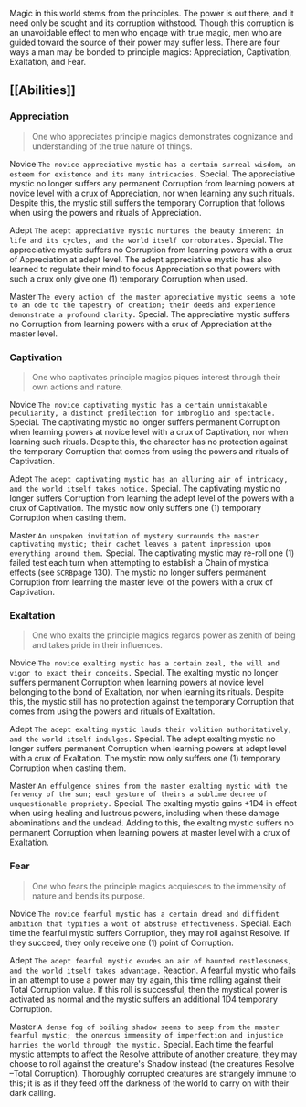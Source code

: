 Magic in this world stems from the principles. The power is out there, and it need only be sought and its corruption withstood. Though this corruption is an unavoidable effect to men who engage with true magic, men who are guided toward the source of their power may suffer less. There are four ways a man may be bonded to principle magics: Appreciation, Captivation, Exaltation, and Fear.
## [[Abilities]]
### Appreciation

> One who appreciates principle magics demonstrates cognizance and understanding of the true nature of things.

Novice
`The novice appreciative mystic has a certain surreal wisdom, an esteem for existence and its many intricacies.`
Special. The appreciative mystic no longer suffers any permanent Corruption from learning powers at novice level with a crux of Appreciation, nor when learning any such rituals. Despite this, the mystic still suffers the temporary Corruption that follows when using the powers and rituals of Appreciation.

Adept
`The adept appreciative mystic nurtures the beauty inherent in life and its cycles, and the world itself corroborates.`
Special. The appreciative mystic suffers no Corruption from learning powers with a crux of Appreciation at adept level. The adept appreciative mystic has also learned to regulate their mind to focus Appreciation so that powers with such a crux only give one (1) temporary Corruption when used.

Master
`The every action of the master appreciative mystic seems a note to an ode to the tapestry of creation; their deeds and experience demonstrate a profound clarity.`
Special. The appreciative mystic suffers no Corruption from learning powers with a crux of Appreciation at the master level.
### Captivation

> One who captivates principle magics piques interest through their own actions and nature.

Novice
`The novice captivating mystic has a certain unmistakable peculiarity, a distinct predilection for imbroglio and spectacle.`
Special. The captivating mystic no longer suffers permanent Corruption when learning powers at novice level with a crux of Captivation, nor when learning such rituals. Despite this, the character has no protection against the temporary Corruption that comes from using the powers and rituals of Captivation.

Adept
`The adept captivating mystic has an alluring air of intricacy, and the world itself takes notice.`
Special. The captivating mystic no longer suffers Corruption from learning the adept level of the powers with a crux of Captivation. The mystic now only suffers one (1) temporary Corruption when casting them.

Master
`An unspoken invitation of mystery surrounds the master captivating mystic; their cachet leaves a patent impression upon everything around them.`
Special. The captivating mystic may re-roll one (1) failed test each turn when attempting to establish a Chain of mystical effects (see `SCRB`page 130). The mystic no longer suffers permanent Corruption from learning the master level of the powers with a crux of Captivation.
### Exaltation
> One who exalts the principle magics regards power as zenith of being and takes pride in their influences.

Novice
`The novice exalting mystic has a certain zeal, the will and vigor to exact their conceits.`
Special. The exalting mystic no longer suffers permanent Corruption when learning powers at novice level belonging to the bond of Exaltation, nor when learning its rituals. Despite this, the mystic still has no protection against the temporary Corruption that comes from using the powers and rituals of Exaltation.

Adept
`The adept exalting mystic lauds their volition authoritatively, and the world itself indulges.`
Special. The adept exalting mystic no longer suffers permanent Corruption when learning powers at adept level with a crux of Exaltation. The mystic now only suffers one (1) temporary Corruption when casting them.

Master
`An effulgence shines from the master exalting mystic with the fervency of the sun; each gesture of theirs a sublime decree of unquestionable propriety.`
Special. The exalting mystic gains +1D4 in effect when using healing and lustrous powers, including when these damage abominations and the undead. Adding to this, the exalting mystic suffers no permanent Corruption when learning powers at master level with a crux of Exaltation.
### Fear
> One who fears the principle magics acquiesces to the immensity of nature and bends its purpose.

Novice
`The novice fearful mystic has a certain dread and diffident ambition that typifies a wont of abstruse effectiveness.`
Special. Each time the fearful mystic suffers Corruption, they may roll against Resolve. If they succeed, they only receive one (1) point of Corruption.

Adept
`The adept fearful mystic exudes an air of haunted restlessness, and the world itself takes advantage.`
Reaction. A fearful mystic who fails in an attempt to use a power may try again, this time rolling against their Total Corruption value. If this roll is successful, then the mystical power is activated as normal and the mystic suffers an additional 1D4 temporary Corruption.

Master
`A dense fog of boiling shadow seems to seep from the master fearful mystic; the onerous immensity of imperfection and injustice harries the world through the mystic.`
Special. Each time the fearful mystic attempts to affect the Resolve attribute of another creature, they may choose to roll against the creature's Shadow instead (the creatures Resolve –Total Corruption). Thoroughly corrupted creatures are strangely immune to this; it is as if they feed off the darkness of the world to carry on with their dark calling.